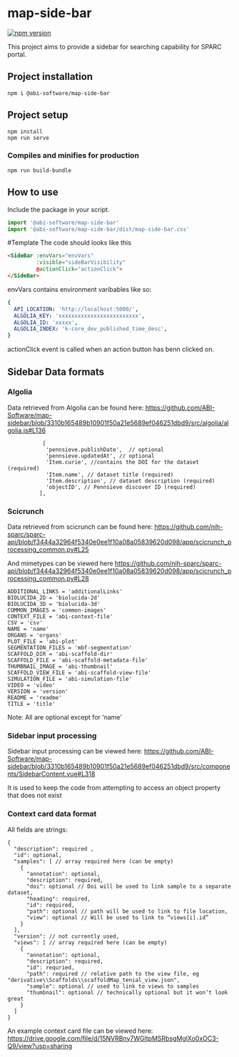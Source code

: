 # map-side-bar

[![npm version](https://badge.fury.io/js/%40abi-software%2Fmap-side-bar.svg)](https://badge.fury.io/js/%40abi-software%2Fmap-side-bar)

This project aims to provide a sidebar for searching capability for
SPARC portal.

## Project installation
```
npm i @abi-software/map-side-bar
```


## Project setup
```
npm install
npm run serve
```

### Compiles and minifies for production
```
npm run build-bundle
```

## How to use
Include the package in your script.
```javascript
import '@abi-software/map-side-bar'
import '@abi-software/map-side-bar/dist/map-side-bar.css'
```

#Template
The code should looks like this

```html
<SideBar :envVars="envVars"
         :visible="sideBarVisibility"
         @actionClick="actionClick">
</SideBar>
```

envVars contains environment varibables like so:

```yaml
{
  API_LOCATION: 'http://localhost:5000/',
  ALGOLIA_KEY: 'xxxxxxxxxxxxxxxxxxxxxxxxx',
  ALGOLIA_ID: 'xxxxx',
  ALGOLIA_INDEX: 'k-core_dev_published_time_desc',
}
```

actionClick event is called when an action button has benn clicked on.


## Sidebar Data formats
### Algolia

Data retrieved from Algolia can be found here:
https://github.com/ABI-Software/map-sidebar/blob/3310b165489b10901f50a21e5689ef046251dbd9/src/algolia/algolia.js#L136

```
           [
            'pennsieve.publishDate',  // optional
            'pennsieve.updatedAt', // optional
            'Item.curie', //contains the DOI for the dataset (required)
            'Item.name', // dataset title (required)
            'Item.description', // dataset description (required)
            'objectID', // Pennsieve discover ID (required)
          ],
```

### Scicrunch

Data retrieved from scicrunch can be found here:
https://github.com/nih-sparc/sparc-api/blob/f3444a32964f5340e0ee1f10a08a05839620d098/app/scicrunch_processing_common.py#L25

And mimetypes can be viewed here
https://github.com/nih-sparc/sparc-api/blob/f3444a32964f5340e0ee1f10a08a05839620d098/app/scicrunch_processing_common.py#L28

```
ADDITIONAL_LINKS = 'additionalLinks'
BIOLUCIDA_2D = 'biolucida-2d'
BIOLUCIDA_3D = 'biolucida-3d'
COMMON_IMAGES = 'common-images'
CONTEXT_FILE = 'abi-context-file'
CSV = 'csv'
NAME = 'name'
ORGANS = 'organs'
PLOT_FILE = 'abi-plot'
SEGMENTATION_FILES = 'mbf-segmentation'
SCAFFOLD_DIR = 'abi-scaffold-dir'
SCAFFOLD_FILE = 'abi-scaffold-metadata-file'
THUMBNAIL_IMAGE = 'abi-thumbnail'
SCAFFOLD_VIEW_FILE = 'abi-scaffold-view-file'
SIMULATION_FILE = 'abi-simulation-file'
VIDEO = 'video'
VERSION = 'version'
README = 'readme'
TITLE = 'title'
```

Note: All are optional except for ‘name’ 

### Sidebar input processing
Sidebar input processing can be viewed here:
https://github.com/ABI-Software/map-sidebar/blob/3310b165489b10901f50a21e5689ef046251dbd9/src/components/SidebarContent.vue#L318

It is used to keep the code from attempting to access an object property that does not exist

### Context card data format
All fields are strings:
```
{
  "description": required ,
  "id": optional,
  "samples": [ // array required here (can be empty)
    {
      "annotation": optional,
      "description": required,
      "doi": optional // Doi will be used to link sample to a separate dataset,
      "heading": required,
      "id": required,
      "path": optional // path will be used to link to file location,
      "view": optional // Will be used to link to “views[i].id”
    }
  ],
  "version": // not currently used,
  "views": [ // array required here (can be empty)
    {
      "annotation": optional,
      "description": required,
      "id": requried,
      "path": required // relative path to the view file, eg "derivative\\Scaffolds\\scaffoldMap_tenial_view.json",
      "sample": optional // used to link to views to samples
      "thumbnail": optional // technically optional but it won’t look great
    } 
  ]
}
```

An example context card file can be viewed here:
https://drive.google.com/file/d/15NVRBny7WGltpMSRbsgMglXo0xOC3-Q9/view?usp=sharing



